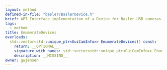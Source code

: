 ```yaml
---
layout: method
defined-in-file: "basler/BaslerDevice.h"
brief: API Interface implementation of a Device for Basler USB cameras. This follows the interface device by GuiDevice.h.
tags:
  - method
title: EnumerateDevices
overloads:
  std::vector<std::unique_ptr<GuiCamInfo>> EnumerateDevices() const:
    return: __OPTIONAL__
    signature_with_names: std::vector<std::unique_ptr<GuiCamInfo>> EnumerateDevices() const
    description: __MISSING__
owner: gwjensen
---
```

